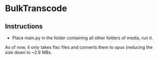 # BulkTranscode

## Instructions

- Place main.py in the folder containing all other folders of media, run it.

As of now, it only takes flac files and converts them to opus (reducing the size down to ~2.8 MBs.
